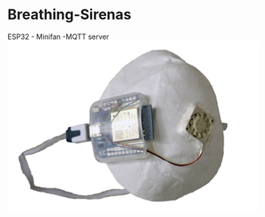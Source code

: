 # Breathing-Sirenas
ESP32 - Minifan -MQTT server
![](https://github.com/omiacoj/Breathing-Sirenas/blob/master/images/Breathing-Sirenas.jpg)
